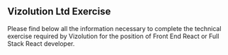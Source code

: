 ## Vizolution Ltd Exercise

Please find below all the information necessary to complete the technical exercise required by Vizolution for the position of Front End React or Full Stack React developer.
